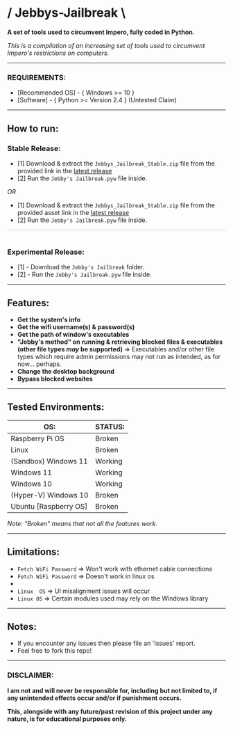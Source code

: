 # / Jebbys-Jailbreak \\
**A set of tools used to circumvent Impero, fully coded in Python.**

*This is a compilation of an increasing set of tools used to circumvent Impero's restrictions on computers.*

---

### REQUIREMENTS:
- [Recommended OS] - { Windows >= 10 }
- [Software] - { Python >= Version 2.4 } (Untested Claim)

---

## How to run:
### **Stable Release:**
- [1] Download & extract the `Jebbys_Jailbreak_Stable.zip` file from the provided link in the [latest release](https://github.com/JebbyCodes/Jebbys-Jailbreak/releases/tag/v10)
- [2] Run the `Jebby's Jailbreak.pyw` file inside.

*OR*

- [1] Download & extract the `Jebbys_Jailbreak_Stable.zip` file from the provided asset link in the [latest release](https://github.com/JebbyCodes/Jebbys-Jailbreak/releases/tag/v10)
- [2] Run the `Jebby's Jailbreak.pyw` file inside.

<span style="display: block; border-top: 1px dotted #888; overflow: hidden; white-space: nowrap;">&nbsp;</span>

### **Experimental Release:**
- [1] - Download the `Jebby's Jailbreak` folder.
- [2] - Run the `Jebby's Jailbreak.pyw` file inside.

---

## Features:
- **Get the system's info**
- **Get the wifi username(s) & password(s)**
- **Get the path of window's executables**
- **"Jebby's method" on running & retrieving blocked files & executables (other file types *may* be supported)**
=> Executables and/or other file types which require admin permissions may not run as intended, as for now... perhaps.
- **Change the desktop background**
- **Bypass blocked websites**

---

## Tested Environments:

| OS:                  | STATUS: |
| -------------------- |---------|
| Raspberry Pi OS      | Broken  |
| Linux                | Broken  |
| (Sandbox) Windows 11 | Working | 
| Windows 11           | Working |
| Windows 10           | Working |
| (Hyper-V) Windows 10 | Broken  |
| Ubuntu [Raspberry OS]| Broken  |

*Note: "Broken" means that not all the features work.*

---

## Limitations:

- `Fetch WiFi Password` => Won't work with ethernet cable connections
- `Fetch WiFi Password` => Doesn't work in linux os
-
- `Linux  OS`  => UI misalignment issues will occur
- `Linux OS` => Certain modules used may rely on the Windows library

---

## Notes:
- If you encounter any issues then please file an 'Issues' report.
- Feel free to fork this repo!

---

### DISCLAIMER:

**I am not and will never be responsible for, including but not limited to, if any unintended effects occur and/or if punishment occurs.**

**This, alongside with any future/past revision of this project under any nature, is for educational purposes only.**


